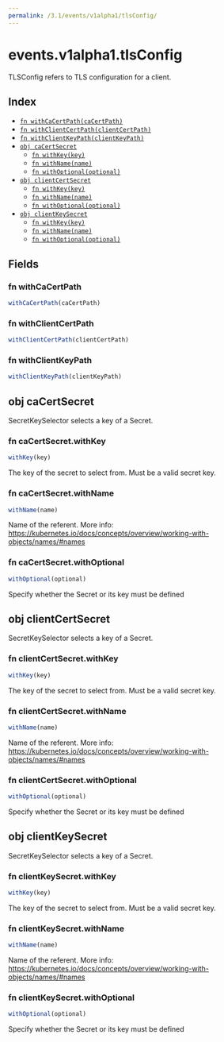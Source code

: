 ```yaml
---
permalink: /3.1/events/v1alpha1/tlsConfig/
---
```


# events.v1alpha1.tlsConfig

TLSConfig refers to TLS configuration for a client.

## Index

* [`fn withCaCertPath(caCertPath)`](#fn-withcacertpath)
* [`fn withClientCertPath(clientCertPath)`](#fn-withclientcertpath)
* [`fn withClientKeyPath(clientKeyPath)`](#fn-withclientkeypath)
* [`obj caCertSecret`](#obj-cacertsecret)
  * [`fn withKey(key)`](#fn-cacertsecretwithkey)
  * [`fn withName(name)`](#fn-cacertsecretwithname)
  * [`fn withOptional(optional)`](#fn-cacertsecretwithoptional)
* [`obj clientCertSecret`](#obj-clientcertsecret)
  * [`fn withKey(key)`](#fn-clientcertsecretwithkey)
  * [`fn withName(name)`](#fn-clientcertsecretwithname)
  * [`fn withOptional(optional)`](#fn-clientcertsecretwithoptional)
* [`obj clientKeySecret`](#obj-clientkeysecret)
  * [`fn withKey(key)`](#fn-clientkeysecretwithkey)
  * [`fn withName(name)`](#fn-clientkeysecretwithname)
  * [`fn withOptional(optional)`](#fn-clientkeysecretwithoptional)

## Fields

### fn withCaCertPath

```ts
withCaCertPath(caCertPath)
```



### fn withClientCertPath

```ts
withClientCertPath(clientCertPath)
```



### fn withClientKeyPath

```ts
withClientKeyPath(clientKeyPath)
```



## obj caCertSecret

SecretKeySelector selects a key of a Secret.

### fn caCertSecret.withKey

```ts
withKey(key)
```

The key of the secret to select from.  Must be a valid secret key.

### fn caCertSecret.withName

```ts
withName(name)
```

Name of the referent. More info: https://kubernetes.io/docs/concepts/overview/working-with-objects/names/#names

### fn caCertSecret.withOptional

```ts
withOptional(optional)
```

Specify whether the Secret or its key must be defined

## obj clientCertSecret

SecretKeySelector selects a key of a Secret.

### fn clientCertSecret.withKey

```ts
withKey(key)
```

The key of the secret to select from.  Must be a valid secret key.

### fn clientCertSecret.withName

```ts
withName(name)
```

Name of the referent. More info: https://kubernetes.io/docs/concepts/overview/working-with-objects/names/#names

### fn clientCertSecret.withOptional

```ts
withOptional(optional)
```

Specify whether the Secret or its key must be defined

## obj clientKeySecret

SecretKeySelector selects a key of a Secret.

### fn clientKeySecret.withKey

```ts
withKey(key)
```

The key of the secret to select from.  Must be a valid secret key.

### fn clientKeySecret.withName

```ts
withName(name)
```

Name of the referent. More info: https://kubernetes.io/docs/concepts/overview/working-with-objects/names/#names

### fn clientKeySecret.withOptional

```ts
withOptional(optional)
```

Specify whether the Secret or its key must be defined